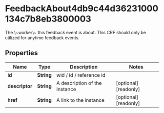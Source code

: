 

# FeedbackAbout4db9c44d36231000134c7b8eb3800003

The \\~worker\\~ this feedback event is about. This CRF should only be utilized for anytime feedback events.

## Properties

| Name | Type | Description | Notes |
|------------ | ------------- | ------------- | -------------|
|**id** | **String** | wid / id / reference id |  |
|**descriptor** | **String** | A description of the instance |  [optional] [readonly] |
|**href** | **String** | A link to the instance |  [optional] [readonly] |



